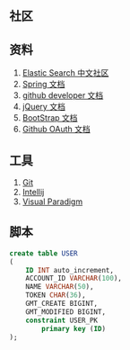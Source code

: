 ## 社区

## 资料
1. [Elastic Search 中文社区](https://elasticsearch.cn/)
2. [Spring 文档](https://docs.spring.io/spring-boot/docs/current/reference/htmlsingle/#boot-documentation)
3. [github developer 文档](https://help.github.com/en/github/authenticating-to-github/connecting-to-github-with-ssh)
4. [jQuery 文档](https://jquery.com/)
5. [BootStrap 文档](https://getbootstrap.com/)
6. [Github OAuth 文档](https://developer.github.com/apps/building-oauth-apps/creating-an-oauth-app/)

## 工具
1. [Git](https://git-scm.com/)
2. [Intellij](https://www.jetbrains.com/idea/)
3. [Visual Paradigm](https://www.visual-paradigm.com/)

## 脚本
```sql
create table USER
(
	ID INT auto_increment,
	ACCOUNT_ID VARCHAR(100),
	NAME VARCHAR(50),
	TOKEN CHAR(36),
	GMT_CREATE BIGINT,
	GMT_MODIFIED BIGINT,
	constraint USER_PK
		primary key (ID)
);
```